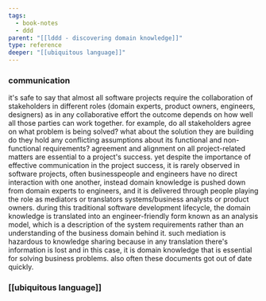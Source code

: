 ```yaml
---
tags:
  - book-notes
  - ddd
parent: "[[lddd - discovering domain knowledge]]"
type: reference
deeper: "[[ubiquitous language]]"
---
```


### communication
it's safe to say that almost all software projects require the collaboration of stakeholders in different roles (domain experts, product owners, engineers, designers) as in any collaborative effort the outcome depends on how well all those parties can work together. for example, do all stakeholders agree on what problem is being solved? what about the solution they are building do they hold any conflicting assumptions about its functional and non-functional requirements? agreement and alignment on all project-related matters are essential to a project's success.
yet despite the importance of effective communication in the project success, it is rarely observed in software projects, often businesspeople and engineers have no direct interaction with one another, instead domain knowledge is pushed down from domain experts to engineers, and it is delivered through people playing the role as mediators or translators systems/business analysts or product owners. 
during this traditional software development lifecycle, the domain knowledge is translated into an engineer-friendly form known as an analysis model, which is a description of the system requirements rather than an understanding of the business domain behind it. such mediation is hazardous to knowledge sharing because in any translation there's information is lost and in this case, it is domain knowledge that is essential for solving business problems. also often these documents got out of date quickly. 

### [[ubiquitous language]]
